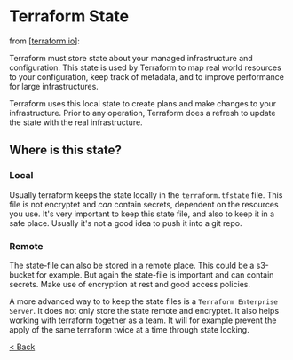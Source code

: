 # Terraform State

from [[terraform.io](https://www.terraform.io/docs/language/state/index.html)]:

Terraform must store state about your managed infrastructure and configuration. This state is used by Terraform to map real world resources to your configuration, keep track of metadata, and to improve performance for large infrastructures.

Terraform uses this local state to create plans and make changes to your infrastructure. Prior to any operation, Terraform does a refresh to update the state with the real infrastructure.

## Where is this state?

### Local
Usually terraform keeps the state locally in the `terraform.tfstate` file. This file is not encryptet and *can* contain secrets, dependent on the resources you use. 
It's very important to keep this state file, and also to keep it in a safe place. Usually it's not a good idea to push it into a git repo. 

### Remote
The state-file can also be stored in a remote place. This could be a s3-bucket for example. But again the state-file is important and can contain secrets. Make use of encryption at rest and good access policies. 

A more advanced way to to keep the state files is a `Terraform Enterprise Server`. It does not only store the state remote and encryptet. It also helps working with terraform together as a team. It will for example prevent the apply of the same terraform twice at a time through state locking. 

[< Back](https://github.com/FullStackS-GmbH/terraform-workshop/blob/master/Grundlagen/7_Terraform_Variables.md)

